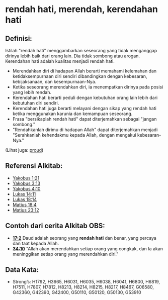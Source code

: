 # rendah hati, merendah, kerendahan hati

## Definisi:

Istilah "rendah hati" menggambarkan seseorang yang tidak menganggap dirinya lebih baik dari orang lain. Dia tidak sombong atau arogan. Kerendahan hati adalah kualitas menjadi rendah hati.

* Merendahkan diri di hadapan Allah berarti memahami kelemahan dan ketidaksempurnaan diri sendiri dibandingkan dengan kebesaran, kebijaksanaan, dan kesempurnaan-Nya.
* Ketika seseorang merendahkan diri, ia menempatkan dirinya pada posisi yang lebih rendah.
* Kerendahan hati berarti peduli dengan kebutuhan orang lain lebih dari kebutuhan diri sendiri.
* Kerendahan hati juga berarti melayani dengan sikap yang rendah hati ketika menggunakan karunia dan kemampuan seseorang.
* Frasa "bersikaplah rendah hati" dapat diterjemahkan sebagai "jangan sombong."
* "Rendahkanlah dirimu di hadapan Allah" dapat diterjemahkan menjadi "Serahkanlah kehendakmu kepada Allah, dengan mengakui kebesaran-Nya."

(Lihat juga: [proud](../other/proud.md))

## Referensi Alkitab:

* [Yakobus 1:21](rc://en/tn/help/jas/01/21)
* [Yakobus 3:13](rc://en/tn/help/jas/03/13)
* [Yakobus 4:10](rc://en/tn/help/jas/04/10)
* [Lukas 14:11](rc://en/tn/help/luk/14/11)
* [Lukas 18:14](rc://en/tn/help/luk/18/14)
* [Matius 18:4](rc://en/tn/help/mat/18/04)
* [Matius 23:12](rc://en/tn/help/mat/23/12)

## Contoh dari cerita Alkitab OBS:

* __[17:2](rc://en/tn/help/obs/17/02)__ Daud adalah seorang yang __rendah hati__ dan benar, yang percaya dan taat kepada Allah.
* __[34:10](rc://en/tn/help/obs/34/10)__ "Allah akan merendahkan setiap orang yang congkak, dan Ia akan meninggikan setiap orang yang merendahkan diri."

## Data Kata:

* Strong’s: H1792, H3665, H6031, H6035, H6038, H6041, H6800, H6819, H7511, H7807, H7812, H8213, H8214, H8215, H8217, H8467, G08580, G42360, G42390, G42400, G50110, G50120, G50130, G53910
